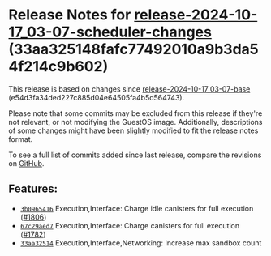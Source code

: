 Release Notes for [**release\-2024\-10\-17\_03\-07\-scheduler\-changes**](https://github.com/dfinity/ic/tree/release-2024-10-17_03-07-scheduler-changes) (33aa325148fafc77492010a9b3da54f214c9b602\)
====================================================================================================================================================================================================

This release is based on changes since [release\-2024\-10\-17\_03\-07\-base](https://dashboard.internetcomputer.org/release/e54d3fa34ded227c885d04e64505fa4b5d564743) (e54d3fa34ded227c885d04e64505fa4b5d564743\).

Please note that some commits may be excluded from this release if they're not relevant, or not modifying the GuestOS image. Additionally, descriptions of some changes might have been slightly modified to fit the release notes format.

To see a full list of commits added since last release, compare the revisions on [GitHub](https://github.com/dfinity/ic/compare/release-2024-10-17_03-07-base...release-2024-10-17_03-07-scheduler-changes).

Features:
---------

* [`3b0965416`](https://github.com/dfinity/ic/commit/3b0965416) Execution,Interface: Charge idle canisters for full execution ([\#1806](https://github.com/dfinity/ic/pull/1806))
* [`67c29aed7`](https://github.com/dfinity/ic/commit/67c29aed7) Execution,Interface: Charge canisters for full execution ([\#1782](https://github.com/dfinity/ic/pull/1782))
* [`33aa32514`](https://github.com/dfinity/ic/commit/33aa32514) Execution,Interface,Networking: Increase max sandbox count
